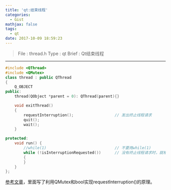 ```yaml
---
title: 'qt:结束线程'
categories:
  - Gist
mathjax: false
tags:
  - qt
date: 2017-10-09 18:59:23
---
```


> File : thread.h
> Type : qt
> Brief : Qt结束线程

<!-- more -->

---

```cpp
#include <QThread>
#include <QMutex>
class thread : public QThread
{
    Q_OBJECT
public:
    thread(QObject *parent = 0): QThread(parent){}

    void exitThread()
    {
        requestInterruption();                  // 发出终止线程请求
        quit();
        wait();
    }

protected:
    void run() {
        //while(1)                              // 不要用while(1)
        while (!isInterruptionRequested())      // 没有终止线程请求时，就相当于while(1)了
        {
        }
    }
};
```

[参考文章](http://blog.csdn.net/caoshangpa/article/details/62421334)，里面写了利用QMutex和bool实现requestInterruption()的原理。
